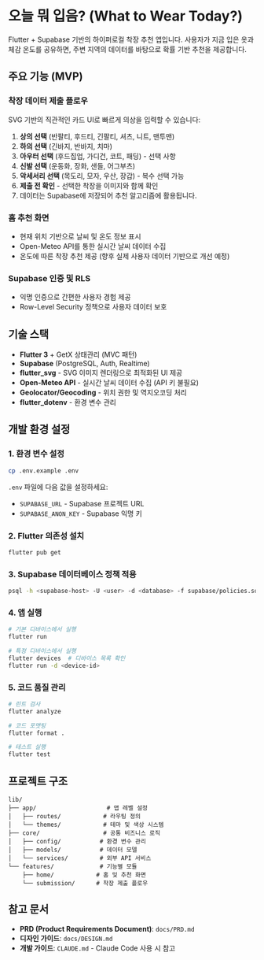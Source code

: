 # 오늘 뭐 입음? (What to Wear Today?)

Flutter + Supabase 기반의 하이퍼로컬 착장 추천 앱입니다. 사용자가 지금 입은 옷과 체감 온도를 공유하면, 주변 지역의 데이터를 바탕으로 확률 기반 추천을 제공합니다.

## 주요 기능 (MVP)

### 착장 데이터 제출 플로우
SVG 기반의 직관적인 카드 UI로 빠르게 의상을 입력할 수 있습니다:
1. **상의 선택** (반팔티, 후드티, 긴팔티, 셔츠, 니트, 맨투맨)
2. **하의 선택** (긴바지, 반바지, 치마)
3. **아우터 선택** (후드집업, 가디건, 코트, 패딩) - 선택 사항
4. **신발 선택** (운동화, 장화, 샌들, 어그부츠)
5. **악세서리 선택** (목도리, 모자, 우산, 장갑) - 복수 선택 가능
6. **제출 전 확인** - 선택한 착장을 이미지와 함께 확인
7. 데이터는 Supabase에 저장되어 추천 알고리즘에 활용됩니다.

### 홈 추천 화면
- 현재 위치 기반으로 날씨 및 온도 정보 표시
- Open-Meteo API를 통한 실시간 날씨 데이터 수집
- 온도에 따른 착장 추천 제공 (향후 실제 사용자 데이터 기반으로 개선 예정)

### Supabase 인증 및 RLS
- 익명 인증으로 간편한 사용자 경험 제공
- Row-Level Security 정책으로 사용자 데이터 보호

## 기술 스택

- **Flutter 3** + GetX 상태관리 (MVC 패턴)
- **Supabase** (PostgreSQL, Auth, Realtime)
- **flutter_svg** - SVG 이미지 렌더링으로 최적화된 UI 제공
- **Open-Meteo API** - 실시간 날씨 데이터 수집 (API 키 불필요)
- **Geolocator/Geocoding** - 위치 권한 및 역지오코딩 처리
- **flutter_dotenv** - 환경 변수 관리

## 개발 환경 설정

### 1. 환경 변수 설정
```bash
cp .env.example .env
```
`.env` 파일에 다음 값을 설정하세요:
- `SUPABASE_URL` - Supabase 프로젝트 URL
- `SUPABASE_ANON_KEY` - Supabase 익명 키

### 2. Flutter 의존성 설치
```bash
flutter pub get
```

### 3. Supabase 데이터베이스 정책 적용
```bash
psql -h <supabase-host> -U <user> -d <database> -f supabase/policies.sql
```

### 4. 앱 실행
```bash
# 기본 디바이스에서 실행
flutter run

# 특정 디바이스에서 실행
flutter devices  # 디바이스 목록 확인
flutter run -d <device-id>
```

### 5. 코드 품질 관리
```bash
# 린트 검사
flutter analyze

# 코드 포맷팅
flutter format .

# 테스트 실행
flutter test
```

## 프로젝트 구조

```
lib/
├── app/                    # 앱 레벨 설정
│   ├── routes/            # 라우팅 정의
│   └── themes/            # 테마 및 색상 시스템
├── core/                  # 공통 비즈니스 로직
│   ├── config/           # 환경 변수 관리
│   ├── models/           # 데이터 모델
│   └── services/         # 외부 API 서비스
└── features/             # 기능별 모듈
    ├── home/            # 홈 및 추천 화면
    └── submission/      # 착장 제출 플로우
```

## 참고 문서

- **PRD (Product Requirements Document)**: `docs/PRD.md`
- **디자인 가이드**: `docs/DESIGN.md`
- **개발 가이드**: `CLAUDE.md` - Claude Code 사용 시 참고
